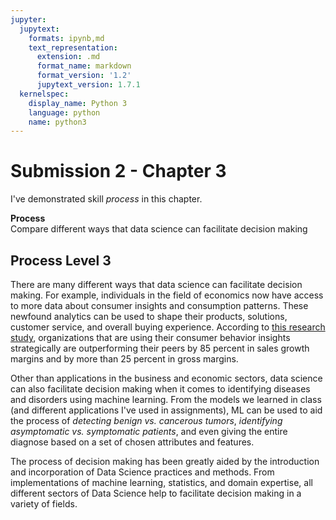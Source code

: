 ```yaml
---
jupyter:
  jupytext:
    formats: ipynb,md
    text_representation:
      extension: .md
      format_name: markdown
      format_version: '1.2'
      jupytext_version: 1.7.1
  kernelspec:
    display_name: Python 3
    language: python
    name: python3
---
```


#  Submission 2 - Chapter 3
I've demonstrated skill *process* in this chapter.


**Process**
<br>
Compare different ways that data science can facilitate decision making


## Process Level 3


There are many different ways that data science can facilitate decision making. For example, individuals in the field of economics now have access to more data about consumer insights and consumption patterns. These newfound analytics can be used to shape their products, solutions, customer service, and overall buying experience. According to [this research study](https://www.mckinsey.com/business-functions/mckinsey-analytics/our-insights/the-age-of-analytics-competing-in-a-data-driven-world), organizations that are using their consumer behavior insights strategically are outperforming their peers by 85 percent in sales growth margins and by more than 25 percent in gross margins.


Other than applications in the business and economic sectors, data science can also facilitate decision making when it comes to identifying diseases and disorders using machine learning. From the models we learned in class (and different applications I've used in assignments), ML can be used to aid the process of *detecting benign vs. cancerous tumors*, *identifying asymptomatic vs. symptomatic patients*, and even giving the entire diagnose based on a set of chosen attributes and features.


The process of decision making has been greatly aided by the introduction and incorporation of Data Science practices and methods. From implementations of machine learning, statistics, and domain expertise, all different sectors of Data Science help to facilitate decision making in a variety of fields.
